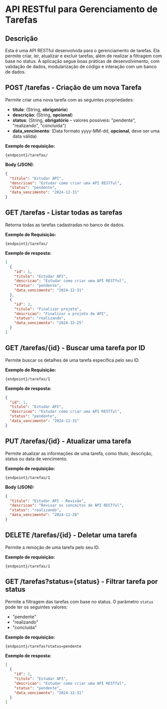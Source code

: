 # API RESTful para Gerenciamento de Tarefas

## Descrição
Esta é uma API RESTful desenvolvida para o gerenciamento de tarefas. Ela permite criar, ler, atualizar e excluir tarefas, além de realizar a filtragem com base no status. A aplicação segue boas práticas de desenvolvimento, com validação de dados, modularização de código e interação com um banco de dados.

## POST /tarefas - Criação de um nova Tarefa
Permite criar uma nova tarefa com as seguintes propriedades:
- **título**: (String, **obrigatório**)
- **descrição**: (String, **opcional**)
- **status**: (String, **obrigatório** – valores possíveis: "pendente", "realizando", "concluída")
- **data_vencimento**: (Data formato yyyy-MM-dd, **opcional**, deve ser uma data válida)

**Exemplo de requisição:**

```url
{endpoint}/tarefas/
```

**Body (JSON)**:
```json
{
  "titulo": "Estudar API",
  "descricao": "Estudar como criar uma API RESTful",
  "status": "pendente",
  "data_vencimento": "2024-12-31"
}
```

## GET /tarefas - Listar todas as tarefas
Retorna todas as tarefas cadastradas no banco de dados.  

**Exemplo de Requisição:**
```url
{endpoint}/tarefas/
```
**Exemplo de resposta:**
```json
[
  {
    "id": 1,
    "titulo": "Estudar API",
    "descricao": "Estudar como criar uma API RESTful",
    "status": "pendente",
    "data_vencimento": "2024-12-31"
  },
  {
    "id": 2,
    "titulo": "Finalizar projeto",
    "descricao": "Finalizar o projeto de API",
    "status": "realizando",
    "data_vencimento": "2024-12-25"
  }
]
```

## GET /tarefas/{id} - Buscar uma tarefa por ID 
Permite buscar os detalhes de uma tarefa específica pelo seu ID. 

**Exemplo de Requisição:**
```url
{endpoint}/tarefas/1
```
**Exemplo de resposta:**
```json
{
  "id": 1,
  "titulo": "Estudar API",
  "descricao": "Estudar como criar uma API RESTful",
  "status": "pendente",
  "data_vencimento": "2024-12-31"
}
```

## PUT /tarefas/{id} - Atualizar uma tarefa
Permite atualizar as informações de uma tarefa, como título, descrição, status ou data de vencimento.

**Exemplo de requisição:**
```url
{endpoint}/tarefas/1
```
**Body (JSON):**
```json
{
  "titulo": "Estudar API - Revisão",
  "descricao": "Revisar os conceitos de API RESTful",
  "status": "realizando",
  "data_vencimento": "2024-12-28"
}
```

## DELETE /tarefas/{id} - Deletar uma tarefa
Permite a remoção de uma tarefa pelo seu ID.

**Exemplo de requisição:**
```
{endpoint}/tarefas/1
```

## GET /tarefas?status={status} - Filtrar tarefa por status
Permite a filtragem das tarefas com base no status. O parâmetro `status` pode ter os seguintes valores:
- "pendente"
- "realizando"
- "concluída"

**Exemplo de requisição:**
```
{endpoint}/tarefas?status=pendente
```

**Exemplo de resposta:**
```json
[
  {
    "id": 1,
    "titulo": "Estudar API",
    "descricao": "Estudar como criar uma API RESTful",
    "status": "pendente",
    "data_vencimento": "2024-12-31"
  }
]
```